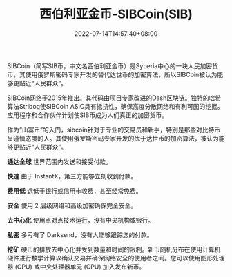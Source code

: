 ﻿---
weight: 
title: "西伯利亚金币-SIBCoin(SIB)"
description: "SIBCoin（简写SIB币，中文名西伯利亚金币）是Syberia中心的一块人民加密货币，其使用俄罗斯密码专家开发的替代达世币的加密算法，所以SIBCoin被认为能够更贴近“人民群众”"
date: 2022-07-14T14:57:40+08:00
lastmod: 2022-07-14T14:57:40+08:00
draft: false
authors: ["Simon"]
featuredImage: "xiboliyajinbi-sibcoinsib.webp"
link: "http://sibcoin.org"
tags: ["数字代币","西伯利亚金币-SIBCoin(SIB)"]
categories: ["navigation"]
navigation: ["数字代币"]
lightgallery: true
toc: true
pinned: false
recommend: false
recommend1: false
---
SIBCoin（简写SIB币，中文名西伯利亚金币）是Syberia中心的一块人民加密货币，其使用俄罗斯密码专家开发的替代达世币的加密算法，所以SIBCoin被认为能够更贴近“人民群众”。

SIBCoin网络于2015年推出。其代码由项目专家改进的Dash区块链。独特的哈希算法Stribog使SIBCoin ASIC具有抵抗性，确保高度分散网络和有利可图的挖掘。应用程序和合作伙伴计划使SIB币成为人们真正的加密货币。

作为“山寨币”的入门，sibcoin针对于专业的交易员和新手，特别是那些对比特币呈谨慎态度的人。其使用俄罗斯密码专家开发的优于达世币的加密算法，被认为能够更贴近“人民群众”。

**通达全球**
世界范围内发送和接受付款。

**快速**
由于 InstantX，第三方能够立刻收到付款。

**费用低**
远低于银行或信用卡收费，甚至经常免费。

**安全**
使用 2 层级网络和高级加密确保完全安全。

**去中心化**
使用点对点技术运行，没有中央机构或银行。

**私密**
多亏有了 Darksend，没有人能够跟踪您的付款。

**挖矿**
硬币的排放去中心化并受到数量和时间的限制。新币随机分布在使用计算机硬件进行数学计算以确认交易并确保网络安全的使用者之间。您可以使用图形处理器 (GPU) 或中央处理器单元 (CPU) 加入发布新币。